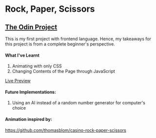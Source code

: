 # Rock, Paper, Scissors

## [The Odin Project](https://www.theodinproject.com/paths/foundations/courses/foundations/lessons/rock-paper-scissors)

This is my first project with frontend language. Hence, my takeaways for this project is from a complete beginner's perspective.
#### What I've Learnt
1. Animating with only CSS
2. Changing Contents of the Page through JavaScript

[Live Preview](https://RachelCheah.github.io/rock-paper-scissors)

#### Future Implementations:
1. Using an AI instead of a random number generator for computer's choice

#### Animation inspired by:
https://github.com/thomasblom/casino-rock-paper-scissors


